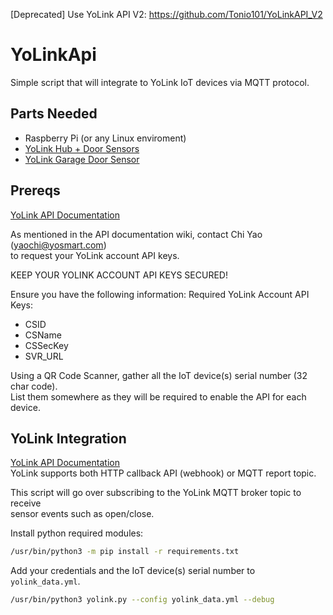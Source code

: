 [Deprecated] Use YoLink API V2: https://github.com/Tonio101/YoLinkAPI_V2

# YoLinkApi

Simple script that will integrate to YoLink IoT devices via MQTT protocol.

## Parts Needed
 - Raspberry Pi (or any Linux enviroment)
 - [YoLink Hub + Door Sensors](https://www.amazon.com/gp/product/B084X9D9HY/ref=ppx_yo_dt_b_asin_title_o04_s00?ie=UTF8&psc=1)
 - [YoLink Garage Door Sensor](https://www.amazon.com/gp/product/B07Z7QQV8K/ref=ppx_yo_dt_b_search_asin_title?ie=UTF8&psc=1)

## Prereqs

[YoLink API Documentation](http://www.yosmart.com/doc/lorahomeapi/#/YLAS/?id=quickstart)

As mentioned in the API documentation wiki, contact Chi Yao (yaochi@yosmart.com)<br/>
to request your YoLink account API keys.

KEEP YOUR YOLINK ACCOUNT API KEYS SECURED!

Ensure you have the following information:
Required YoLink Account API Keys:
 - CSID 
 - CSName
 - CSSecKey
 - SVR_URL

Using a QR Code Scanner, gather all the IoT device(s) serial number (32 char code).<br/>
List them somewhere as they will be required to enable the API for each device.

## YoLink Integration

[YoLink API Documentation](http://www.yosmart.com/doc/lorahomeapi/#/YLAS/?id=quickstart)<br/>
YoLink supports both HTTP callback API (webhook) or MQTT report topic.

This script will go over subscribing to the YoLink MQTT broker topic to receive<br/>
sensor events such as open/close.

Install python required modules:
```bash
/usr/bin/python3 -m pip install -r requirements.txt
```

Add your credentials and the IoT device(s) serial number to `yolink_data.yml`.

```bash
/usr/bin/python3 yolink.py --config yolink_data.yml --debug
```
